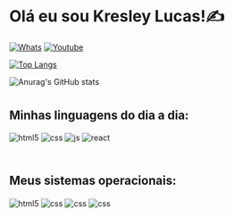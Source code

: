 # Olá eu sou Kresley Lucas!✍️
[![Whats](https://img.shields.io/badge/WhatsApp-25D366?style=for-the-badge&logo=whatsapp&logoColor=white)](google.com) [![Youtube](https://img.shields.io/badge/YouTube-FF0000?style=for-the-badge&logo=youtube&logoColor=white)](youtube.com)


[![Top Langs](https://github-readme-stats.vercel.app/api/top-langs/?username=klucas27&layout=compact)](https://github.com/anuraghazra/github-readme-stats)


![Anurag's GitHub stats](https://github-readme-stats.vercel.app/api?username=klucas27&show_icons=true&theme=onedark)

#
## Minhas linguagens do dia a dia:

<div style="display: inline_block">
  <img align="center" alt="html5" src="https://img.shields.io/badge/HTML5-E34F26?style=for-the-badge&logo=html5&logoColor=white" />
  <img align="center" alt="css" src="https://img.shields.io/badge/CSS3-1572B6?style=for-the-badge&logo=css3&logoColor=white" />
  <img align="center" alt="js" src="https://img.shields.io/badge/JavaScript-F7DF1E?style=for-the-badge&logo=javascript&logoColor=black" />
  <img align="center" alt="react" src="https://img.shields.io/badge/Python-14354C?style=for-the-badge&logo=python&logoColor=white" />
</div><br/>

#
## Meus sistemas operacionais:
<div style="display: inline_block">
  <img align="center" alt="html5" src="https://img.shields.io/badge/Arch_Linux-1793D1?style=for-the-badge&logo=arch-linux&logoColor=white" />
  <img align="center" alt="css" src="https://img.shields.io/badge/Windows-0078D6?style=for-the-badge&logo=windows&logoColor=white" />
  <img align="center" alt="css" src="https://img.shields.io/badge/Android-3DDC84?style=for-the-badge&logo=android&logoColor=white" />  
  <img align="center" alt="css" src="https://img.shields.io/badge/Ubuntu-E95420?style=for-the-badge&logo=ubuntu&logoColor=white" />
</div><br/>
